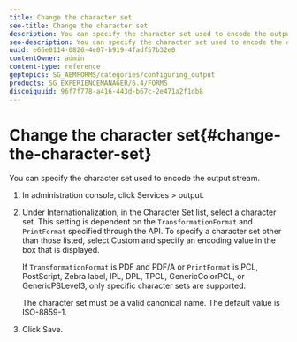 ```yaml
---
title: Change the character set
seo-title: Change the character set
description: You can specify the character set used to encode the output stream. Learn how you can change the character set.
seo-description: You can specify the character set used to encode the output stream. Learn how you can change the character set.
uuid: e66e0114-0826-4e07-b919-4fadf57b32e0
contentOwner: admin
content-type: reference
geptopics: SG_AEMFORMS/categories/configuring_output
products: SG_EXPERIENCEMANAGER/6.4/FORMS
discoiquuid: 96f7f778-a416-443d-b67c-2e471a2f1db8
---
```


# Change the character set{#change-the-character-set}

You can specify the character set used to encode the output stream.

1. In administration console, click Services &gt; output.
1. Under Internationalization, in the Character Set list, select a character set. This setting is dependent on the `TransformationFormat` and `PrintFormat` specified through the API. To specify a character set other than those listed, select Custom and specify an encoding value in the box that is displayed.

   If `TransformationFormat` is PDF and PDF/A or `PrintFormat` is PCL, PostScript, Zebra label, IPL, DPL, TPCL, GenericColorPCL, or GenericPSLevel3, only specific character sets are supported.

   The character set must be a valid canonical name. The default value is ISO-8859-1.

1. Click Save.


